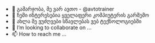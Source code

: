 - 👋 გამარჯობა, მე ვარ ავთო - @avtotrainer
- 👀 ჩემი ინტერესებია ყველაფერი კომპიუტერის გარშემო
- 🌱 ახლა მე ვუძღვები სწავლებას ვებ ტექნოლოგიებში
- 💞️ I’m looking to collaborate on ...
- 📫 How to reach me ...

<!---
avtotrainer/avtotrainer is a ✨ special ✨ repository because its `README.md` (this file) appears on your GitHub profile.
You can click the Preview link to take a look at your changes.
--->
